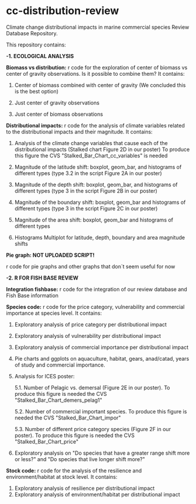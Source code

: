 # cc-distribution-review

Climate change distributional impacts in marine commercial species Review Database Repository.

This repository contains:
 
<strong>-1. ECOLOGICAL ANALYSIS</strong>

<strong>Biomass vs distribution:</strong>
r code for the exploration of center of biomass vs center of gravity observations. Is it possible to combine them? It contains:

1. Center of biomass combined with center of gravity (We concluded this is the best option)

2. Just center of gravity observations 

3. Just center of biomass observations

<strong>Distributional impacts:</strong> 
r code for the analysis of climate variables related to the distributional impacts and their magnitude. It contains:

1. Analysis of the climate change variables that cause each of the distributional impacts (Stalked chart Figure 2D in our poster) To produce this figure the CVS "Stalked_Bar_Chart_cc_variables" is needed 

2. Magnitude of the latitude shift: boxplot, geom_bar, and histograms of different types (type 3.2 in the script Figure 2A in our poster)

3. Magnitude of the depth shift: boxplot, geom_bar, and histograms of different types (type 3 in the script Figure 2B in our poster)

4. Magnitude of the boundary shift: boxplot, geom_bar and histograms of different types (type 3 in the script Figure 2C in our poster)

5. Magnitude of the area shift: boxplot, geom_bar and histograms of different types

6. Histograms Multiplot for latitude, depth, boundary and area magnitude shifts


<strong>Pie graph: NOT UPLOADED SCRIPT!</strong>

r code for pie graphs and other graphs that don´t seem useful for now

<strong>-2. R FOR FISH BASE REVIEW</strong>

<strong>Integration fishbase:</strong>
r code for the integration of our review database and Fish Base information

<strong>Species code:</strong>
r code for the price category, vulnerability and commercial importance at species level. It contains:

1. Exploratory analysis of price category per distributional impact

2. Exploratory analysis of vulnerability per distributional impact

3. Exploratory analysis of commercial importance per distributional impact

4. Pie charts and ggplots on aquaculture, habitat, gears, anad/catad, years of study and commercial importance.

5. Analysis for ICES poster:

     5.1. Number of Pelagic vs. demersal (Figure 2E in our poster). To produce this figure is needed the CVS "Stalked_Bar_Chart_demers_pelag1"

     5.2. Number of commercial important species. To produce this figure is needed the CVS "Stalked_Bar_Chart_impor"

     5.3. Number of different price category species (Figure 2F in our poster). To produce this figure is needed the CVS "Stalked_Bar_Chart_price"

6. Exploratory analysis on "Do species that have a greater range shift more or less?" and "Do species that live longer shift more?"

<strong>Stock code:</strong>
r code for the analysis of the resilience and environment/habitat at stock level. It contains:

1. Exploratory analysis of resilience per distributional impact
2. Exploratory analysis of environment/habitat per distributional impact
